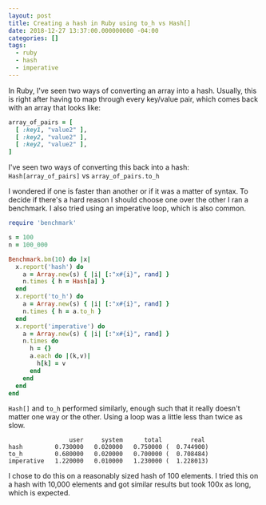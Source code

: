 ```yaml
---
layout: post
title: Creating a hash in Ruby using to_h vs Hash[]
date: 2018-12-27 13:37:00.000000000 -04:00
categories: []
tags:
  - ruby
  - hash
  - imperative
---
```


In Ruby, I've seen two ways of converting an array into a hash. Usually, this is right after having to map through every
key/value pair, which comes back with an array that looks like:

```ruby
array_of_pairs = [
  [ :key1, "value2" ],
  [ :key2, "value2" ],
  [ :key2, "value2" ],
]
```

I've seen two ways of converting this back into a hash: `Hash[array_of_pairs]` vs `array_of_pairs.to_h`

I wondered if one is faster than another or if it was a matter of syntax. To decide if there's a hard reason I should choose one over the other I ran a benchmark. I also tried using an imperative loop, which is also common.

```ruby
require 'benchmark'

s = 100
n = 100_000

Benchmark.bm(10) do |x|
  x.report('hash') do
    a = Array.new(s) { |i| [:"x#{i}", rand] }
    n.times { h = Hash[a] }
  end
  x.report('to_h') do
    a = Array.new(s) { |i| [:"x#{i}", rand] }
    n.times { h = a.to_h }
  end
  x.report('imperative') do
    a = Array.new(s) { |i| [:"x#{i}", rand] }
    n.times do
      h = {}
      a.each do |(k,v)|
        h[k] = v
      end
    end
  end
end
```

`Hash[]` and `to_h` performed similarly, enough such that it really doesn't matter one way or the other. Using a loop was a little less than twice as slow.

```
                 user     system      total        real
hash         0.730000   0.020000   0.750000 (  0.744900)
to_h         0.680000   0.020000   0.700000 (  0.708484)
imperative   1.220000   0.010000   1.230000 (  1.228013)
```

I chose to do this on a reasonably sized hash of 100 elements. I tried this on a hash with 10,000 elements and got similar results but took 100x as long, which is expected.
